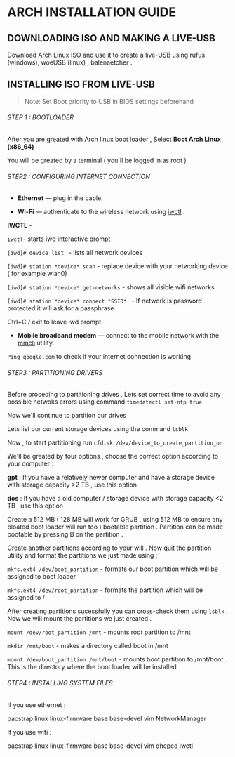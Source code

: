 # ARCH INSTALLATION GUIDE

## DOWNLOADING ISO AND MAKING A LIVE-USB

Download [Arch Linux ISO](https://archlinux.org/download/) and use it to create a live-USB using rufus (windows), woeUSB (linux) , balenaetcher .

## INSTALLING ISO FROM LIVE-USB 

> Note: Set Boot priority to USB in BIOS settings beforehand 

###### STEP 1 : BOOTLOADER

After you are greated with Arch linux boot loader , Select **Boot Arch Linux (x86_64)**

You will be greated by a terminal ( you'll be logged in as root )

###### STEP2 : CONFIGURING INTERNET CONNECTION 

- **Ethernet** — plug in the cable.

- **Wi-Fi** — authenticate to the wireless network using [iwctl](https://wiki.archlinux.org/title/Iwctl) .

**IWCTL** -

`iwctl`- starts iwd interactive prompt 

`[iwd]# device list ` - lists all network devices

`[iwd]# station *device* scan` - replace device with your networking device ( for example wlan0)

`[iwd]# station *device* get-networks` - shows all visible wifi networks 

`[iwd]# station *device* connect *SSID* ` - If network is password protected it will ask for a passphrase 

Ctrl+C / exit to leave iwd prompt 

- **Mobile broadband modem** — connect to the mobile network with the [mmcli](https://wiki.archlinux.org/title/Mobile_broadband_modem#ModemManager) utility.

`Ping google.com` to check if your internet connection is working 

###### STEP3 : PARTITIONING DRIVERS 
Before proceding to partitioning drives , Lets set correct time to avoid any possible netwoks errors using command `timedatectl set-ntp true`

Now we'll continue to partition our drives

Lets list our current storage devices using the command `lsblk`

Now , to start partitioning run `cfdisk /dev/device_to_create_partition_on`

We'll be greated by four options , choose the correct option according to your computer :

**gpt** : If you have a relatively newer computer and have a storage device with storage capacity >2 TB , use this option 

**dos** : If you have a old computer / storage device with storage capacity <2 TB , use this option 

Create a 512 MB ( 128 MB will work for GRUB , using 512 MB to ensure any bloated boot loader will run too ) bootable partition . Partition can be made bootable by pressing B on the partition . 

Create another partitions according to your will . Now quit the partition utility and format the partitions we just made using :

`mkfs.ext4 /dev/boot_partition` - formats our boot partition which will be assigned to boot loader

`mkfs.ext4 /dev/root_partition` - formats the partition which will be assigned to / 

After creating partitions sucessfully you can cross-check them using `lsblk` . Now we will mount the partitions we just created . 

`mount /dev/root_partition /mnt` - mounts root partition to /mnt 

`mkdir /mnt/boot` - makes a directory called boot in /mnt 

`mount /dev/boot_partition /mnt/boot` - mounts boot partition to /mnt/boot . This is the directory where the boot loader will be installed 

###### STEP4 : INSTALLING SYSTEM FILES 

If you use ethernet :

pacstrap linux linux-firmware base base-devel vim NetworkManager 

If you use wifi :

pacstrap linux linux-firmware base base-devel vim dhcpcd iwctl 
